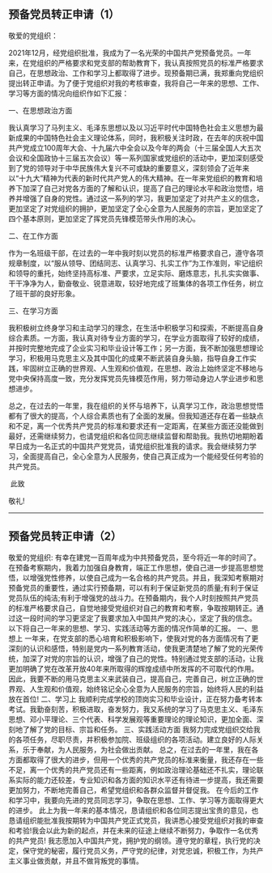 ## 预备党员转正申请（1）

敬爱的党组织：

​	2021年12月，经党组织批准，我成为了一名光荣的中国共产党预备党员。一年来，在党组织的严格要求和党支部的帮助教育下，我认真按照党员的标准严格要求自己，在思想政治、工作和学习上都取得了进步。现预备期已满，我郑重向党组织提出转正申请。为了便于党组织对我的考核审查，我将自己一年来的思想、工作、学习等方面的情况向组织作如下汇报：

一、在思想政治方面 

​	我认真学习了马列主义、毛泽东思想以及以习近平时代中国特色社会主义思想为最新成果的中国特色社会主义理论体系，同时，我积极关注时政，在去年的庆祝中国共产党成立100周年大会、十九届六中全会以及今年的两会（十三届全国人大五次会议和全国政协十三届五次会议）等一系列国家或党组织的活动中，更加深刻感受到了党的领导对于中华民族伟大复兴不可或缺的重要意义，深刻领会了近年来以“十九大”精神为代表的新时代共产党人的伟大精神。在一年来党组织的教育和培养下加深了自己对党各方面的了解和认识，提高了自己的理论水平和政治觉悟，培养并增强了自身的党性。通过这一系列的学习，我更加坚定了对共产主义的信念，更加坚定了对党组织的拥护，更加坚定了全心全意为人民服务的宗旨，更加坚定了四个基本原则，更加坚定了挥党员先锋模范带头作用的决心。

二、在工作方面

​	作为一名班级干部，在过去的一年中我时刻以党员的标准严格要求自己，遵守各项规章制度，以“服从领导、团结同志、认真学习、扎实工作”为工作准则，牢记组织和领导的重托，始终坚持高标准、严要求，立足实际、磨炼意志，扎扎实实做事、干干净净为人，勤奋敬业、锐意进取，较好地完成了班集体的各项工作任务，树立了班干部的良好形象。

三、在学习方面

​	我积极树立终身学习和主动学习的理念，在生活中积极学习和探索，不断提高自身综合素质。一方面，我认真对待专业方面的学习，在学业方面取得了较好的成绩，并按时完整地完成了企业实习和毕业设计等工作；另一方面，我不断加强思想理论学习，积极用马克思主义及其中国化的成果不断武装自身头脑，指导自身工作实践，牢固树立正确的世界观、人生观和价值观，在思想、政治上始终坚定不移地与党中央保持高度一致，充分发挥党员先锋模范作用，努力带动身边人学业进步和思想进步。

​	总之，在过去的一年里，我在组织的关怀与培养下，认真学习工作，政治思想觉悟都有了很大的提高，个人综合素质也有了全面的发展。但我知道还存在着一些缺点和不足，离一个优秀共产党员的标准和要求还有一定距离，在某些方面还没能做到最好，还需继续努力，也请党组织和各位同志继续监督和帮助我。我热切地期盼着早日成为一名正式的中国共产党党员，请党组织批准我的请求。我会继续努力学习，全面提高自己，全心全意为人民服务，使自己真正成为一个能经受任何考验的共产党员。

​    	此致

敬礼!

---



## 预备党员转正申请（2） 

敬爱的党组织:
       有幸在建党一百周年成为中共预备党员，至今将近一年的时间了。在预备考察期内，我着力加强自身教育，端正工作思想，使自己进一步提高思想觉悟，以增强党性修养，以使自己成为一名合格的共产党员。并且，我深知考察期对预备党员的重要性，通过实行预备期，可以有利于保证新党员的质量;有利于保证党员队伍的纯洁;有利于增强党的战斗力。在预备期内，我个人时刻按照共产党员的标准严格要求自己，自觉地接受党组织对自己的教育和考察，争取按期转正。通过这一段时间的学习更坚定了我要求加入中国共产党的决心，坚定了我的信念。
    以下将自己一年来的思想、学习、实践活动等方面的情况作简单的汇报。
一、思想上
        一年来，在党支部的悉心培育和积极影响下，使我对党的各方面情况有了更深刻的认识和感悟，特别是党内一系列教育活动，使我更清楚地了解了党的光荣传统，加深了对党的宗旨的认识，增强了自己的党性。特别通过党支部的活动，让我更加明确了党在改革开放40年来所取得的辉煌成绩中所发挥的不可取代的作用。因此，我要不断的用马克思主义来武装自己，提高自己，完善自己，树立正确的世界观、人生观和价值观，始终铭记全心全意为人民服务的宗旨，始终将人民的利益放在首位!
二、学习上
        我顺利完成学校的顶岗实习和毕业设计，正在努力备考转本考试。我勤奋刻苦，积极进取，奋发努力，我又系统的学习了马克思主义、毛泽东思想、邓小平理论、三个代表、科学发展观等重要理论的理论知识，更加全面、深刻地了解了党的目标、宗旨和任务。
三、实践活动方面
       我努力完成党组织交给我的各项任务，尽职尽责，并积极参加院、班级组织的各项活动。建立良好的人际关系，乐于奉献，为人民服务，为社会做出贡献。
       总之，在过去的一年里，我在各方面都取得了很大的进步，但用一个优秀的共产党员的标准来衡量，我还存在一些不足，离一个优秀的共产党员还有一些距离，例如政治理论基础还不扎实，理论联系实际的能力还较差，专业知识和各方面的知识水平还有待进一步提高，我还需要更加努力，不断地完善自己，希望党组织和各群众监督并督促我。
       在今后的工作和学习中，我要向先进的党员同志学习，争取在思想、工作、学习等方面取得更大的进步。
		此上为我一年来的基本情况，恳请组织和各位同志提出宝贵的意见，也恳请组织能批准我按期转为中国共产党正式党员，我讲悉心接受党组织对我的审查和考验!我会以此为新的起点，并在未来的征途上继续不断努力，争取作一名优秀的共产党员!
我志愿加入中国共产党，拥护党的纲领。遵守党的章程，执行党的决定，保守党的秘密，履行党员义务，严守党的纪律，对党忠诚，积极工作，为共产主义事业做贡献，并且不做背叛党的事情。




